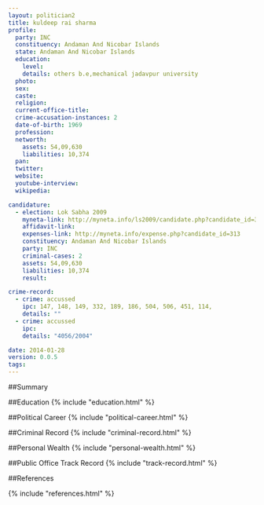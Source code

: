 ```yaml
---
layout: politician2
title: kuldeep rai sharma
profile: 
  party: INC
  constituency: Andaman And Nicobar Islands
  state: Andaman And Nicobar Islands
  education: 
    level: 
    details: others b.e,mechanical jadavpur university
  photo: 
  sex: 
  caste: 
  religion: 
  current-office-title: 
  crime-accusation-instances: 2
  date-of-birth: 1969
  profession: 
  networth: 
    assets: 54,09,630
    liabilities: 10,374
  pan: 
  twitter: 
  website: 
  youtube-interview: 
  wikipedia: 

candidature: 
  - election: Lok Sabha 2009
    myneta-link: http://myneta.info/ls2009/candidate.php?candidate_id=313
    affidavit-link: 
    expenses-link: http://myneta.info/expense.php?candidate_id=313
    constituency: Andaman And Nicobar Islands 
    party: INC
    criminal-cases: 2
    assets: 54,09,630
    liabilities: 10,374
    result:  

crime-record: 
  - crime: accussed
    ipc: 147, 148, 149, 332, 189, 186, 504, 506, 451, 114,
    details: "" 
  - crime: accussed
    ipc: 
    details: "4056/2004" 

date: 2014-01-28
version: 0.0.5
tags: 
---
```

##Summary


##Education
{% include "education.html" %}


##Political Career
{% include "political-career.html" %}


##Criminal Record
{% include "criminal-record.html" %}


##Personal Wealth
{% include "personal-wealth.html" %}


##Public Office Track Record
{% include "track-record.html" %}


##References


{% include "references.html" %}